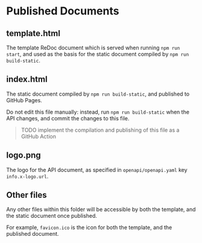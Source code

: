 # Published Documents

## template.html

The template ReDoc document which is served when running `npm run start`, and
used as the basis for the static document compiled by `npm run build-static`.

## index.html

The static document compiled by `npm run build-static`, and published to GitHub
Pages.

Do not edit this file manually: instead, run `npm run build-static` when the
API changes, and commit the changes to this file.

> TODO implement the compilation and publishing of this file as a GitHub Action 
 
## logo.png

The logo for the API document, as specified in `openapi/openapi.yaml` key
`info.x-logo.url`.

## Other files

Any other files within this folder will be accessible by both the template, and
the static document once published.

For example, `favicon.ico` is the icon for both the template, and the published
document.
